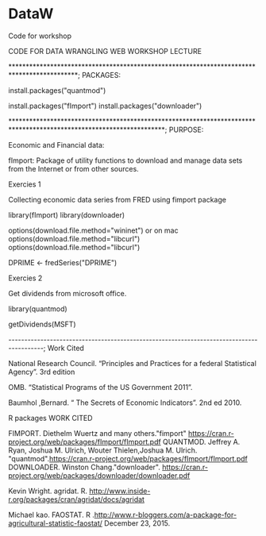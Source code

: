 # DataW
Code for workshop

  CODE FOR DATA WRANGLING WEB WORKSHOP LECTURE

*******************************************************************************************;
PACKAGES:

install.packages("quantmod")

install.packages("fImport")
install.packages("downloader")

********************************************************************************************************************;
PURPOSE:

Economic and Financial data:


fImport: Package of utility functions to download and manage data sets from the Internet or from other
sources.

Exercies 1

Collecting economic data series from FRED using fimport package

library(fImport)
library(downloader)

options(download.file.method="wininet")
 or on mac
options(download.file.method="libcurl")
options(download.file.method="libcurl")


DPRIME <- fredSeries("DPRIME") 




Exercies 2

Get dividends from microsoft office.

library(quantmod)

getDividends(MSFT)


-----------------------------------------------------------------------------------------;
Work Cited

National Research Council. “Principles and Practices for a federal Statistical Agency”.  3rd edition

OMB. “Statistical Programs of the US Government 2011”.

Baumhol ,Bernard. “ The Secrets of Economic Indicators”. 2nd ed 2010.



R packages WORK CITED

FIMPORT. Diethelm Wuertz and many others."fimport" https://cran.r-project.org/web/packages/fImport/fImport.pdf
QUANTMOD. Jeffrey A. Ryan, Joshua M. Ulrich, Wouter Thielen,Joshua M. Ulrich. "quantmod".https://cran.r-project.org/web/packages/fImport/fImport.pdf 
DOWNLOADER. Winston Chang."downloader". https://cran.r-project.org/web/packages/downloader/downloader.pdf

Kevin Wright. agridat. R. http://www.inside-r.org/packages/cran/agridat/docs/agridat

Michael kao. FAOSTAT. R .http://www.r-bloggers.com/a-package-for-agricultural-statistic-faostat/
December 23, 2015.
